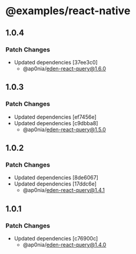 # @examples/react-native

## 1.0.4

### Patch Changes

- Updated dependencies [37ee3c0]
  - @ap0nia/eden-react-query@1.6.0

## 1.0.3

### Patch Changes

- Updated dependencies [ef7456e]
- Updated dependencies [c9dbba8]
  - @ap0nia/eden-react-query@1.5.0

## 1.0.2

### Patch Changes

- Updated dependencies [8de6067]
- Updated dependencies [17ddc6e]
  - @ap0nia/eden-react-query@1.4.1

## 1.0.1

### Patch Changes

- Updated dependencies [c76900c]
  - @ap0nia/eden-react-query@1.4.0
